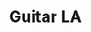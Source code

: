 ---
title: "Guitar LA"
description: "Guitar LA is a landing page for a store of selling of guitars. I used following technologies: "
tools: ["HTML", "CSS3"]
image: "https://i.imgur.com/T0B3g7D.jpg"
link: "https://juanctorresf.github.io/guitar-LA/"
---